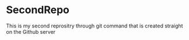 # SecondRepo
This is my second reprositry through git command that is created straight on the Github server
